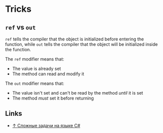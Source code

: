 # Tricks

## `ref` vs `out`

`ref` tells the compiler that the object is initialized before entering the function, while `out` tells the compiler that the object will be initialized inside the function.

The `ref` modifier means that:

* The value is already set
* The method can read and modify it

The `out` modifier means that:

* The value isn't set and can't be read by the method *until* it is set
* The method *must* set it before returning

## Links

* [↑ Сложные задачи на языке C#](https://www.youtube.com/watch?v=imONgstP1Lg)
